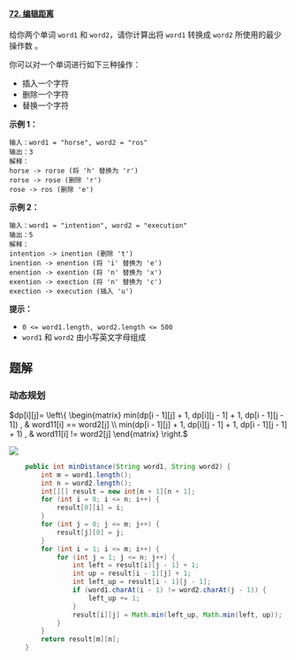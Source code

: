 #### [72. 编辑距离](https://leetcode-cn.com/problems/edit-distance/)



给你两个单词 `word1` 和 `word2`，请你计算出将 `word1` 转换成 `word2` 所使用的最少操作数 。

你可以对一个单词进行如下三种操作：

-   插入一个字符
-   删除一个字符
-   替换一个字符

 

**示例 1：**

```
输入：word1 = "horse", word2 = "ros"
输出：3
解释：
horse -> rorse (将 'h' 替换为 'r')
rorse -> rose (删除 'r')
rose -> ros (删除 'e')
```

**示例 2：**

```
输入：word1 = "intention", word2 = "execution"
输出：5
解释：
intention -> inention (删除 't')
inention -> enention (将 'i' 替换为 'e')
enention -> exention (将 'n' 替换为 'x')
exention -> exection (将 'n' 替换为 'c')
exection -> execution (插入 'u')
```

 

**提示：**

-   `0 <= word1.length, word2.length <= 500`
-   `word1` 和 `word2` 由小写英文字母组成



## 题解

### 动态规划

$dp[i][j]=
\left\{
\begin{matrix}
min(dp[i - 1][j] + 1, dp[i][j - 1] + 1, dp[i - 1][j - 1]) , & word11[i] == word2[j] \\
min(dp[i - 1][j] + 1, dp[i][j - 1] + 1, dp[i - 1][j - 1] + 1) , & word11[i] != word2[j]
\end{matrix}
\right.$



<img src="http://latex.codecogs.com/gif.latex?
dp[i][j]=
\left\{
\begin{matrix}
min(dp[i - 1][j] + 1, dp[i][j - 1] + 1, dp[i - 1][j - 1]) , & word11[i] == word2[j] \\
min(dp[i - 1][j] + 1, dp[i][j - 1] + 1, dp[i - 1][j - 1] + 1) , & word11[i] != word2[j]
\end{matrix}
\right." />  

```java
	public int minDistance(String word1, String word2) {
		int m = word1.length();
		int n = word2.length();
		int[][] result = new int[m + 1][n + 1];
		for (int i = 0; i <= n; i++) {
			result[0][i] = i;
		}
		for (int j = 0; j <= m; j++) {
			result[j][0] = j;
		}
		for (int i = 1; i <= m; i++) {
			for (int j = 1; j <= n; j++) {
				int left = result[i][j - 1] + 1;
				int up = result[i - 1][j] + 1;
				int left_up = result[i - 1][j - 1];
				if (word1.charAt(i - 1) != word2.charAt(j - 1)) {
					left_up += 1;
				}
				result[i][j] = Math.min(left_up, Math.min(left, up));
			}
		}
		return result[m][n];
	}
```

